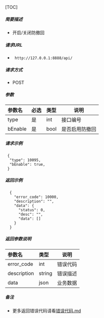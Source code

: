 [TOC]

##### 简要描述

- 开启/关闭防撤回

##### 请求URL

- ` http://127.0.0.1:8888/api/`

##### 请求方式

- POST

##### 参数

| 参数名     | 必选 | 类型   | 说明      |
|:--------|:---|:-----|---------|
| type    | 是  | int  | 接口编号    |
| bEnable | 是  | bool | 是否启用防撤回 |

##### 请求示例

```
 {
  "type": 10095,
  "bEnable": true,
 }
```

##### 返回示例

``` 
  {
    "error_code": 10000,
    "description": "",
    "data": {
      "status": 0,
      "desc": "",
      "data": []
    }
  }
```

##### 返回参数说明

| 参数名         | 类型     | 说明   |
|:------------|:-------|------|
| error_code  | int    | 错误代码 |
| description | string | 错误描述 |
| data        | json   | 业务数据 |

##### 备注

- 更多返回错误代码请看[错误代码.md](../错误代码.md)








